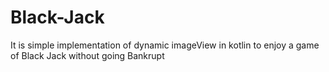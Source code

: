# Black-Jack
It is simple implementation of dynamic imageView in kotlin to enjoy a game of Black Jack without going Bankrupt
